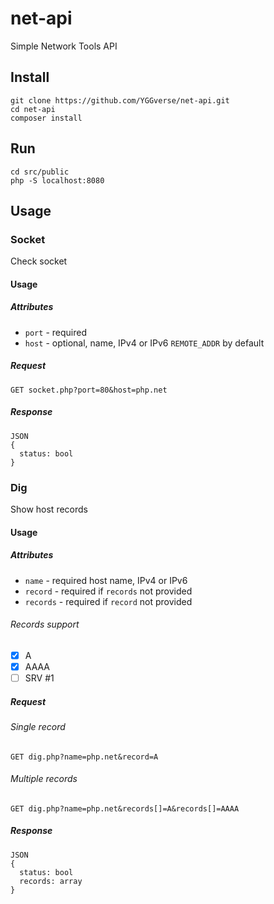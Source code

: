 # net-api

Simple Network Tools API

## Install

```
git clone https://github.com/YGGverse/net-api.git
cd net-api
composer install
```

## Run

```
cd src/public
php -S localhost:8080
```

## Usage

### Socket

Check socket

#### Usage

##### Attributes

* `port` - required
* `host` - optional, name, IPv4 or IPv6 `REMOTE_ADDR` by default

##### Request

```
GET socket.php?port=80&host=php.net
```

##### Response

```
JSON
{
  status: bool
}
```

### Dig

Show host records

#### Usage

##### Attributes

* `name` - required host name, IPv4 or IPv6
* `record` - required if `records` not provided
* `records` - required if `record` not provided

###### Records support

* [x] A
* [x] AAAA
* [ ] SRV #1

##### Request

###### Single record

```
GET dig.php?name=php.net&record=A
```

###### Multiple records

```
GET dig.php?name=php.net&records[]=A&records[]=AAAA
```

##### Response

```
JSON
{
  status: bool
  records: array
}
```